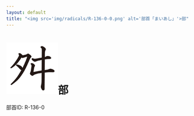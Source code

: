 ```yaml
---
layout: default
title: "<img src='img/radicals/R-136-0-0.png' alt='部首「まいあし」'>部"  # glyphをタイトルに使用
---
```


# <img src='img/radicals/R-136-0-0.png' alt='部首「まいあし」'>部
部首ID: R-136-0
